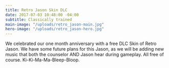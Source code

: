 ```yaml
---
title: Retro Jason Skin DLC
date: 2017-07-03 10:48:00 -04:00
subtitle: Classically trained
main-image: "/uploads/retro_jason-main.jpg"
hero-image: "/uploads/retro_jason-hero.jpg"
---
```


We celebrated our one month anniversary with a free DLC Skin of Retro Jason. We have some future plans for this Jason, as we will be adding new music that both the counselor AND Jason hear during gameplay. All free of course. Ki-Ki-Ma-Ma-Bleep-Bloop.   